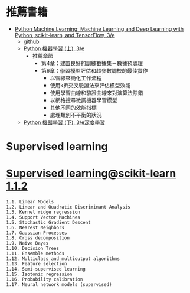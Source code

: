 # 推薦書籍
- [Python Machine Learning: Machine Learning and Deep Learning with Python, scikit-learn, and TensorFlow, 3/e]()
  - [github](https://github.com/rasbt/python-machine-learning-book-3rd-edition) 
  - [Python 機器學習 (上), 3/e](https://www.tenlong.com.tw/products/9789864345182?list_name=srh)
    - 推薦章節
      - 第4章：建置良好的訓練數據集－數據預處理
      - 第6章：學習模型評估和超參數調校的最佳實作
        - 以管線來簡化工作流程
        - 使用k折交叉驗證法來評估模型效能
        - 使用學習曲線和驗證曲線來對演算法除錯
        - 以網格搜尋微調機器學習模型
        - 其他不同的效能指標
        - 處理類別不平衡的狀況 
  - [Python 機器學習 (下), 3/e深度學習](https://www.tenlong.com.tw/products/9789864345199?list_name=srh)

# Supervised learning

# [Supervised learning@scikit-learn 1.1.2](https://scikit-learn.org/stable/supervised_learning.html)
```
1.1. Linear Models
1.2. Linear and Quadratic Discriminant Analysis
1.3. Kernel ridge regression
1.4. Support Vector Machines
1.5. Stochastic Gradient Descent
1.6. Nearest Neighbors
1.7. Gaussian Processes
1.8. Cross decomposition
1.9. Naive Bayes
1.10. Decision Trees
1.11. Ensemble methods
1.12. Multiclass and multioutput algorithms
1.13. Feature selection
1.14. Semi-supervised learning
1.15. Isotonic regression
1.16. Probability calibration
1.17. Neural network models (supervised)
```
